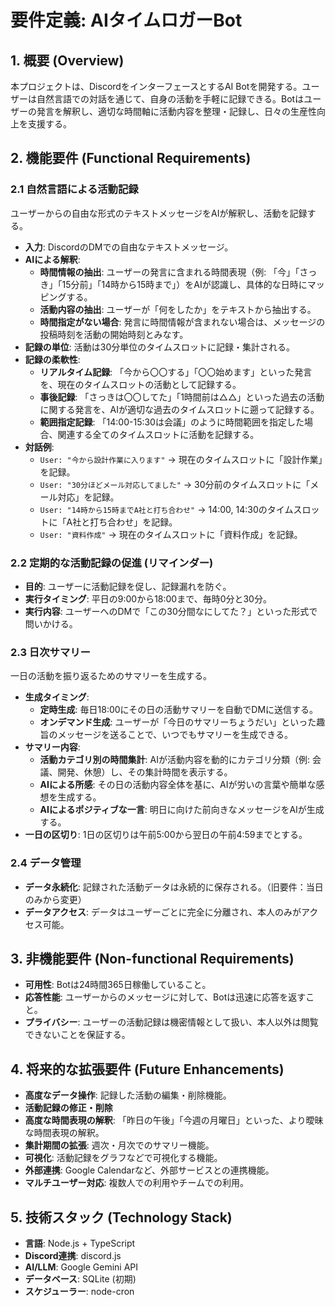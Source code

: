 # 要件定義: AIタイムロガーBot

## 1. 概要 (Overview)

本プロジェクトは、DiscordをインターフェースとするAI Botを開発する。ユーザーは自然言語での対話を通じて、自身の活動を手軽に記録できる。Botはユーザーの発言を解釈し、適切な時間軸に活動内容を整理・記録し、日々の生産性向上を支援する。

## 2. 機能要件 (Functional Requirements)

### 2.1 自然言語による活動記録

ユーザーからの自由な形式のテキストメッセージをAIが解釈し、活動を記録する。

-   **入力**: DiscordのDMでの自由なテキストメッセージ。
-   **AIによる解釈**:
    -   **時間情報の抽出**: ユーザーの発言に含まれる時間表現（例: 「今」「さっき」「15分前」「14時から15時まで」）をAIが認識し、具体的な日時にマッピングする。
    -   **活動内容の抽出**: ユーザーが「何をしたか」をテキストから抽出する。
    -   **時間指定がない場合**: 発言に時間情報が含まれない場合は、メッセージの投稿時刻を活動の開始時刻とみなす。
-   **記録の単位**: 活動は30分単位のタイムスロットに記録・集計される。
-   **記録の柔軟性**:
    -   **リアルタイム記録**: 「今から〇〇する」「〇〇始めます」といった発言を、現在のタイムスロットの活動として記録する。
    -   **事後記録**: 「さっきは〇〇してた」「1時間前は△△」といった過去の活動に関する発言を、AIが適切な過去のタイムスロットに遡って記録する。
    -   **範囲指定記録**: 「14:00-15:30は会議」のように時間範囲を指定した場合、関連する全てのタイムスロットに活動を記録する。
-   **対話例**:
    -   `User: "今から設計作業に入ります"` -> 現在のタイムスロットに「設計作業」を記録。
    -   `User: "30分ほどメール対応してました"` -> 30分前のタイムスロットに「メール対応」を記録。
    -   `User: "14時から15時までA社と打ち合わせ"` -> 14:00, 14:30のタイムスロットに「A社と打ち合わせ」を記録。
    -   `User: "資料作成"` -> 現在のタイムスロットに「資料作成」を記録。

### 2.2 定期的な活動記録の促進 (リマインダー)

-   **目的**: ユーザーに活動記録を促し、記録漏れを防ぐ。
-   **実行タイミング**: 平日の9:00から18:00まで、毎時0分と30分。
-   **実行内容**: ユーザーへのDMで「この30分間なにしてた？」といった形式で問いかける。

### 2.3 日次サマリー

一日の活動を振り返るためのサマリーを生成する。

-   **生成タイミング**:
    -   **定時生成**: 毎日18:00にその日の活動サマリーを自動でDMに送信する。
    -   **オンデマンド生成**: ユーザーが「今日のサマリーちょうだい」といった趣旨のメッセージを送ることで、いつでもサマリーを生成できる。
-   **サマリー内容**:
    -   **活動カテゴリ別の時間集計**: AIが活動内容を動的にカテゴリ分類（例: 会議、開発、休憩）し、その集計時間を表示する。
    -   **AIによる所感**: その日の活動内容全体を基に、AIが労いの言葉や簡単な感想を生成する。
    -   **AIによるポジティブな一言**: 明日に向けた前向きなメッセージをAIが生成する。
-   **一日の区切り**: 1日の区切りは午前5:00から翌日の午前4:59までとする。

### 2.4 データ管理

-   **データ永続化**: 記録された活動データは永続的に保存される。（旧要件：当日のみから変更）
-   **データアクセス**: データはユーザーごとに完全に分離され、本人のみがアクセス可能。

## 3. 非機能要件 (Non-functional Requirements)

-   **可用性**: Botは24時間365日稼働していること。
-   **応答性能**: ユーザーからのメッセージに対して、Botは迅速に応答を返すこと。
-   **プライバシー**: ユーザーの活動記録は機密情報として扱い、本人以外は閲覧できないことを保証する。

## 4. 将来的な拡張要件 (Future Enhancements)

-   **高度なデータ操作**: 記録した活動の編集・削除機能。
-   **活動記録の修正・削除**
-   **高度な時間表現の解釈**: 「昨日の午後」「今週の月曜日」といった、より曖昧な時間表現の解釈。
-   **集計期間の拡張**: 週次・月次でのサマリー機能。
-   **可視化**: 活動記録をグラフなどで可視化する機能。
-   **外部連携**: Google Calendarなど、外部サービスとの連携機能。
-   **マルチユーザー対応**: 複数人での利用やチームでの利用。

## 5. 技術スタック (Technology Stack)

-   **言語**: Node.js + TypeScript
-   **Discord連携**: discord.js
-   **AI/LLM**: Google Gemini API
-   **データベース**: SQLite (初期)
-   **スケジューラー**: node-cron